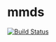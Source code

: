 # mmds

[![Build Status](https://travis-ci.org/philipp94831/mmds.svg?branch=master)](https://travis-ci.org/philipp94831/mmds)
